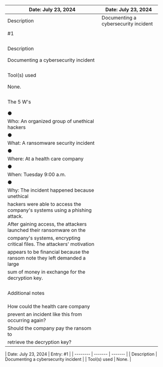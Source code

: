 | Date: July 23, 2024                                                        |                     Date: July 23, 2024                                   |
| -------------------------------------------------------------------------- |-------------------------------------------------------------------------- |
|   Description                                                              |           Documenting a cybersecurity incident                            |
|                                                                            |
| #1                                                                         |
|                                                                            |
|                                                                            |
|                                                                            |
|                                                                            |
| Description                                                                |
|                                                                            |
|                                                                            |
| Documenting a cybersecurity incident                                       |
|                                                                            |
|                                                                            |
|                                                                            |
|                                                                            |
| Tool(s) used                                                               |
|                                                                            |
|                                                                            |
| None.                                                                      |
|                                                                            |
|                                                                            |
|                                                                            |
|                                                                            |
| The 5 W's                                                                  |
|                                                                            |
|                                                                            |
| ●                                                                          |
| Who: An organized group of unethical hackers                               |
| ●                                                                          |
| What: A ransomware security incident                                       |
| ●                                                                          |
| Where: At a health care company                                            |
| ●                                                                          |
| When: Tuesday 9:00 a.m.                                                    |
| ●                                                                          |
| Why: The incident happened because unethical                               |
| hackers were able to access the company's systems using a phishing attack. |
| After gaining access, the attackers launched their ransomware on the       |
| company's systems, encrypting critical files. The attackers' motivation    |
| appears to be financial because the ransom note they left demanded a large |
| sum of money in exchange for the decryption key.                           |
|                                                                            |
|                                                                            |
|                                                                            |
|                                                                            |
| Additional notes                                                           |
|                                                                            |
|                                                                            |
|                                                                            |
| How could the health care company                                          |
| prevent an incident like this from occurring again?                        |
| Should the company pay the ransom to                                       |
| retrieve the decryption key?                                               |


| Date: July 23, 2024 | Entry: #1 | 
| -------- | ------- | ------- |
| Description | Documenting a cybersecurity incident |
| Tool(s) used | None. |

